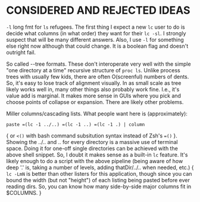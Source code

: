 CONSIDERED AND REJECTED IDEAS
=============================
`-l` long fmt for `ls` refugees.  The first thing I expect a new `lc` user to do
is decide what columns (in what order) they want for their `lc -sl`.  I strongly
suspect that will be many different answers.  Also, I use `-l` for something
else right now although that could change.  It is a boolean flag and doesn't
outright fail.


So called --tree formats.  These don't interoperate very well with the simple
"one directory at a time" recursive structure of `proc ls`.  Unlike process
trees with usually few kids, there are often O(screenful) numbers of dents.
So, it's easy to lose track of alignment visually.  In as small scale as tree
likely works well in, many other things also probably work fine.  I.e., it's
value add is marginal.  It makes more sense in GUIs where you pick and choose
points of collapse or expansion.  There are likely other problems.


Miller columns/cascading lists.  What people want here is (approximately):
```
paste =(lc -1 ../..) =(lc -1 ..) =(lc -1 .) | column
```
{ or `<()` with bash command subsitution syntax instead of Zsh's `=()` }.
Showing the ../.. and .. for every directory is a massive use of terminal space.
Doing it for one-off single directories can be achieved with the above shell
snippet.  So, I doubt it makes sense as a built-in `lc` feature.  It's likely
enough to do a script with the above pipeline (being aware of how deep '.' is,
taking a number of levels, adding thatDir/../.. when needed, etc.) { `lc -LmN`
is better than other listers for this application, though since you can bound
the width (but not "height") of each listing being pasted before ever reading
dirs.  So, you can know how many side-by-side major columns fit in $COLUMNS. }
